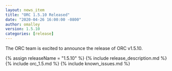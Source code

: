 ```yaml
---
layout: news_item
title: "ORC 1.5.10 Released"
date: "2020-04-26 16:00:00 -0800"
author: omalley
version: 1.5.10
categories: [release]
---
```


The ORC team is excited to announce the release of ORC v1.5.10.

{% assign releaseName = "1.5.10" %}
{% include release_description.md %}
{% include orc_1.5.md %}
{% include known_issues.md %}
